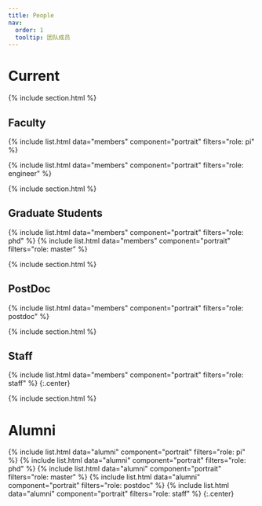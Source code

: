 ```yaml
---
title: People
nav:
  order: 1
  tooltip: 团队成员
---
```


# <i class="fas fa-users"></i>Current

{% include section.html %}

## Faculty

{%
  include list.html
  data="members"
  component="portrait"
  filters="role: pi"
%}

{%
  include list.html
  data="members"
  component="portrait"
  filters="role: engineer"
%}

{% include section.html %}

## Graduate Students

{%
  include list.html
  data="members"
  component="portrait"
  filters="role: phd"
%}
{%
  include list.html
  data="members"
  component="portrait"
  filters="role: master"
%}

{% include section.html %}
## PostDoc

{%
  include list.html
  data="members"
  component="portrait"
  filters="role: postdoc"
%}

{% include section.html %}

## Staff

{%
  include list.html
  data="members"
  component="portrait"
  filters="role: staff"
%}
{:.center}

{% include section.html %}

# <i class="fas fa-users"></i>Alumni

{%
  include list.html
  data="alumni"
  component="portrait"
  filters="role: pi"
%}
{%
  include list.html
  data="alumni"
  component="portrait"
  filters="role: phd"
%}
{%
  include list.html
  data="alumni"
  component="portrait"
  filters="role: master"
%}
{%
  include list.html
  data="alumni"
  component="portrait"
  filters="role: postdoc"
%}
{%
  include list.html
  data="alumni"
  component="portrait"
  filters="role: staff"
%}
{:.center}

